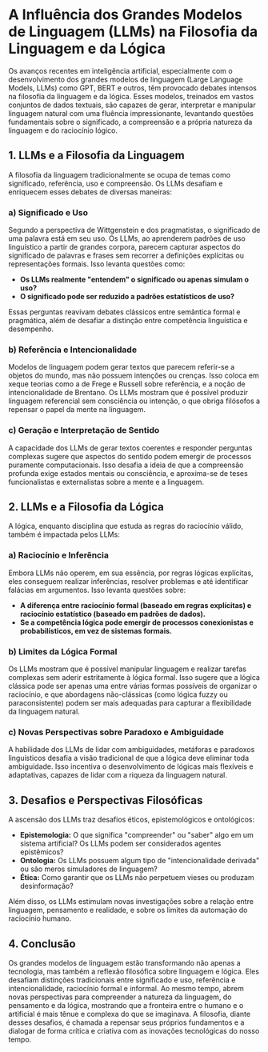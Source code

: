 # A Influência dos Grandes Modelos de Linguagem (LLMs) na Filosofia da Linguagem e da Lógica

Os avanços recentes em inteligência artificial, especialmente com o desenvolvimento dos grandes modelos de linguagem (Large Language Models, LLMs) como GPT, BERT e outros, têm provocado debates intensos na filosofia da linguagem e da lógica. Esses modelos, treinados em vastos conjuntos de dados textuais, são capazes de gerar, interpretar e manipular linguagem natural com uma fluência impressionante, levantando questões fundamentais sobre o significado, a compreensão e a própria natureza da linguagem e do raciocínio lógico.

## 1. LLMs e a Filosofia da Linguagem

A filosofia da linguagem tradicionalmente se ocupa de temas como significado, referência, uso e compreensão. Os LLMs desafiam e enriquecem esses debates de diversas maneiras:

### a) Significado e Uso

Segundo a perspectiva de Wittgenstein e dos pragmatistas, o significado de uma palavra está em seu uso. Os LLMs, ao aprenderem padrões de uso linguístico a partir de grandes corpora, parecem capturar aspectos do significado de palavras e frases sem recorrer a definições explícitas ou representações formais. Isso levanta questões como:

- **Os LLMs realmente "entendem" o significado ou apenas simulam o uso?**
- **O significado pode ser reduzido a padrões estatísticos de uso?**

Essas perguntas reavivam debates clássicos entre semântica formal e pragmática, além de desafiar a distinção entre competência linguística e desempenho.

### b) Referência e Intencionalidade

Modelos de linguagem podem gerar textos que parecem referir-se a objetos do mundo, mas não possuem intenções ou crenças. Isso coloca em xeque teorias como a de Frege e Russell sobre referência, e a noção de intencionalidade de Brentano. Os LLMs mostram que é possível produzir linguagem referencial sem consciência ou intenção, o que obriga filósofos a repensar o papel da mente na linguagem.

### c) Geração e Interpretação de Sentido

A capacidade dos LLMs de gerar textos coerentes e responder perguntas complexas sugere que aspectos do sentido podem emergir de processos puramente computacionais. Isso desafia a ideia de que a compreensão profunda exige estados mentais ou consciência, e aproxima-se de teses funcionalistas e externalistas sobre a mente e a linguagem.

## 2. LLMs e a Filosofia da Lógica

A lógica, enquanto disciplina que estuda as regras do raciocínio válido, também é impactada pelos LLMs:

### a) Raciocínio e Inferência

Embora LLMs não operem, em sua essência, por regras lógicas explícitas, eles conseguem realizar inferências, resolver problemas e até identificar falácias em argumentos. Isso levanta questões sobre:

- **A diferença entre raciocínio formal (baseado em regras explícitas) e raciocínio estatístico (baseado em padrões de dados).**
- **Se a competência lógica pode emergir de processos conexionistas e probabilísticos, em vez de sistemas formais.**

### b) Limites da Lógica Formal

Os LLMs mostram que é possível manipular linguagem e realizar tarefas complexas sem aderir estritamente à lógica formal. Isso sugere que a lógica clássica pode ser apenas uma entre várias formas possíveis de organizar o raciocínio, e que abordagens não-clássicas (como lógica fuzzy ou paraconsistente) podem ser mais adequadas para capturar a flexibilidade da linguagem natural.

### c) Novas Perspectivas sobre Paradoxo e Ambiguidade

A habilidade dos LLMs de lidar com ambiguidades, metáforas e paradoxos linguísticos desafia a visão tradicional de que a lógica deve eliminar toda ambiguidade. Isso incentiva o desenvolvimento de lógicas mais flexíveis e adaptativas, capazes de lidar com a riqueza da linguagem natural.

## 3. Desafios e Perspectivas Filosóficas

A ascensão dos LLMs traz desafios éticos, epistemológicos e ontológicos:

- **Epistemologia:** O que significa "compreender" ou "saber" algo em um sistema artificial? Os LLMs podem ser considerados agentes epistêmicos?
- **Ontologia:** Os LLMs possuem algum tipo de "intencionalidade derivada" ou são meros simuladores de linguagem?
- **Ética:** Como garantir que os LLMs não perpetuem vieses ou produzam desinformação?

Além disso, os LLMs estimulam novas investigações sobre a relação entre linguagem, pensamento e realidade, e sobre os limites da automação do raciocínio humano.

## 4. Conclusão

Os grandes modelos de linguagem estão transformando não apenas a tecnologia, mas também a reflexão filosófica sobre linguagem e lógica. Eles desafiam distinções tradicionais entre significado e uso, referência e intencionalidade, raciocínio formal e informal. Ao mesmo tempo, abrem novas perspectivas para compreender a natureza da linguagem, do pensamento e da lógica, mostrando que a fronteira entre o humano e o artificial é mais tênue e complexa do que se imaginava. A filosofia, diante desses desafios, é chamada a repensar seus próprios fundamentos e a dialogar de forma crítica e criativa com as inovações tecnológicas do nosso tempo.